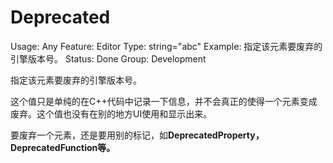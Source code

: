 # Deprecated

Usage: Any
Feature: Editor
Type: string="abc"
Example: 指定该元素要废弃的引擎版本号。
Status: Done
Group: Development

指定该元素要废弃的引擎版本号。

这个值只是单纯的在C++代码中记录一下信息，并不会真正的使得一个元素变成废弃。这个值也没有在别的地方UI使用和显示出来。

要废弃一个元素，还是要用别的标记，如**DeprecatedProperty，DeprecatedFunction等。**